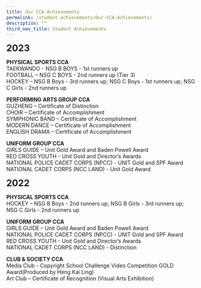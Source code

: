 ```yaml
---
title: Our CCA Achievements
permalink: /student-achievements/Our-CCA-Achievements/
description: ""
third_nav_title: Student Achievements
---
```

**<font size="5">2023</font>**

**PHYSICAL SPORTS CCA**<br>
TAEKWANDO - NSG B BOYS - 1st runners up<br>
FOOTBALL – NSG C BOYS - 2nd runners up (Tier 3) <br>
HOCKEY – NSG B Boys - 3rd runners up; NSG C Boys - 1st runners up; NSG C Girls - 2nd runners up


**PERFORMING ARTS GROUP CCA**<br>
GUZHENG – Certificate of Distinction<br>
CHOIR – Certificate of Accomplishment<br>
SYMPHONIC BAND – Certificate of Accomplishment<br>
MODERN DANCE – Certificate of Accomplishment<br>
ENGLISH DRAMA – Certificate of Accomplishment 

**UNIFORM GROUP CCA**<br>
GIRLS GUIDE – Unit Gold Award and Baden Powell Award<br>
RED CROSS YOUTH - Unit Gold and Director’s Awards <br>
NATIONAL POLICE CADET CORPS (NPCC) - UNIT Gold and SPF Award<br> 
NATIONAL CADET CORPS (NCC LAND) - Unit Gold Award


**<font size="5">2022</font>**

**PHYSICAL SPORTS CCA**<br>
HOCKEY – NSG B Boys - 2nd runners up; NSG B Girls - 3rd runners up; NSG C Girls - 2nd runners up 

**UNIFORM GROUP CCA**<br>
GIRLS GUIDE – Unit Gold Award and Baden Powell Award<br>
NATIONAL POLICE CADET CORPS (NPCC) - UNIT Gold and SPF Award<br> 
RED CROSS YOUTH - Unit Gold and Director’s Awards<br>
NATIONAL CADET CORPS (NCC LAND) - Distinction
 
**CLUB &amp; SOCIETY CCA**<br>
Media Club - Copyright School Challenge Video Competition GOLD Award(Produced by Heng Kai Ling)<br>
Art Club – Certificate of Recognition (Visual Arts Exhibition)